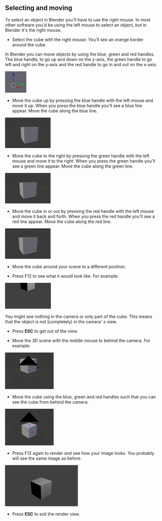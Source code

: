 ## Selecting and moving

To select an object in Blender you'll have to use the right mouse. In most other software you'd be using the left mouse to select an object, but in Blender it's the right mouse.

+ Select the cube with the right mouse. You'll see an orange border around the cube.

In Blender you can move objects by using the blue, green and red handles. The blue handle, to go up and down on the z-axis, the green handle to go left and right on the y-axis and the red handle to go in and out on the x-axis.

![Coloured handles](images/coloured-handles.png)

+ Move the cube up by pressing the blue handle with the left mouse and move it up. When you press the blue handle you'll see a blue line appear. Move the cube along the blue line.

![Move up](images/move-up.png)

+ Move the cube to the right by pressing the green handle with the left mouse and move it to the right. When you press the green handle you'll see a green line appear. Move the cube along the green line.

![Move right](images/move-right.png)

+ Move the cube in or out by pressing the red handle with the left mouse and move it back and forth. When you press the red handle you'll see a red line appear. Move the cube along the red line.

![Move in and out](images/move-in-and-out.png)

+ Move the cube around your scene to a different position.

+ Press F12 to see what it would look like. For example:

![Example render](images/example-render.png)

You might see nothing in the camera or only part of the cube. This means that the object is not (completely) in the camera' s view.

+ Press **ESC** to get out of the view.

+ Move the 3D scene with the middle mouse to behind the camera. For example:

![Move behind camera](images/move-behind-camera.png)

+ Move the cube using the blue, green and red handles such that you can see the cube from behind the camera.

![Cube behind camera](images/cube-behind-camera.png)

+ Press F12 again to render and see how your image looks. You probably will see the same image as before.

![Same image](images/same-image.png)

+ Press **ESC** to exit the render view.
